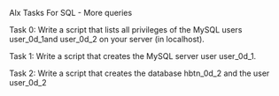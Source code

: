 Alx Tasks For SQL - More queries

Task 0: 
Write a script that lists all privileges of the MySQL users user_0d_1and user_0d_2 on your server (in localhost).

Task 1:
Write a script that creates the MySQL server user user_0d_1.

Task 2:
Write a script that creates the database hbtn_0d_2 and the user user_0d_2
